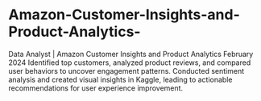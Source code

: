 # Amazon-Customer-Insights-and-Product-Analytics-
Data Analyst | Amazon Customer Insights and Product Analytics February 2024 Identified top customers, analyzed product reviews, and compared user behaviors to uncover engagement patterns. Conducted sentiment analysis and created visual insights in Kaggle, leading to actionable recommendations for user experience improvement.
